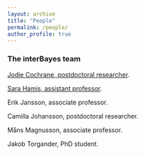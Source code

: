 ```yaml
---
layout: archive
title: "People"
permalink: /people/
author_profile: true
---
```


### The interBayes team

<p><a href="https://www.uu.se/en/contact-and-organisation/staff?query=N24-1712">Jodie Cochrane, postdoctoral researcher</a>. </p>

<p><a href="https://www.uu.se/en/contact-and-organisation/staff?query=N24-337">Sara Hamis, assistant professor</a>. </p>

<p>Erik Jansson, associate professor. </p>

<p>Camilla Johansson, postdoctoral researcher. </p>

<p>Måns Magnusson, associate professor. </p>

<p>Jakob Torgander, PhD student. </p>
